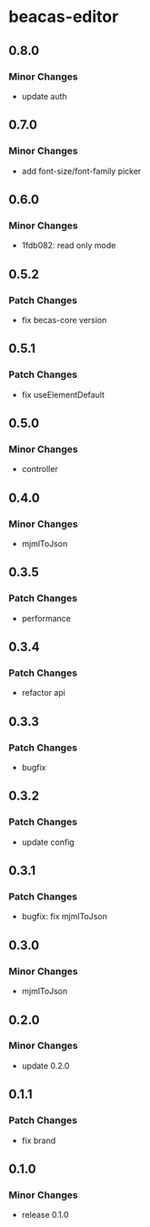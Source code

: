 # beacas-editor

## 0.8.0

### Minor Changes

- update auth

## 0.7.0

### Minor Changes

- add font-size/font-family picker

## 0.6.0

### Minor Changes

- 1fdb082: read only mode

## 0.5.2

### Patch Changes

- fix becas-core version

## 0.5.1

### Patch Changes

- fix useElementDefault

## 0.5.0

### Minor Changes

- controller

## 0.4.0

### Minor Changes

- mjmlToJson

## 0.3.5

### Patch Changes

- performance

## 0.3.4

### Patch Changes

- refactor api

## 0.3.3

### Patch Changes

- bugfix

## 0.3.2

### Patch Changes

- update config

## 0.3.1

### Patch Changes

- bugfix: fix mjmlToJson

## 0.3.0

### Minor Changes

- mjmlToJson

## 0.2.0

### Minor Changes

- update 0.2.0

## 0.1.1

### Patch Changes

- fix brand

## 0.1.0

### Minor Changes

- release 0.1.0
